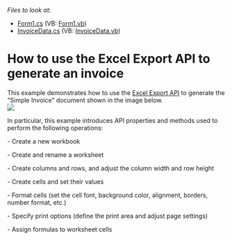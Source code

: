<!-- default file list -->
*Files to look at*:

* [Form1.cs](./CS/XLExportExample/Form1.cs) (VB: [Form1.vb](./VB/XLExportExample/Form1.vb))
* [InvoiceData.cs](./CS/XLExportExample/InvoiceData.cs) (VB: [InvoiceData.vb](./VB/XLExportExample/InvoiceData.vb))
<!-- default file list end -->
# How to use the Excel Export API to generate an invoice


This example demonstrates how to use the <a href="https://documentation.devexpress.com/OfficeFileAPI/114031/Excel-Export-Library">Excel Export API</a> to generate the "Simple Invoice" document shown in the image below.<br /><img src="https://raw.githubusercontent.com/DevExpress-Examples/how-to-use-the-xl-export-api-to-generate-an-invoice-t252983/15.1.3+/media/e123859d-0e95-11e5-80bf-00155d62480c.png"><br />
<p>In particular, this example introduces API properties and methods used to perform the following operations:</p>
<p>- Create a new workbook</p>
<p>- Create and rename a worksheet</p>
<p>- Create columns and rows, and adjust the column width and row height</p>
<p>- Create cells and set their values</p>
<p>- Format cells (set the cell font, background color, alignment, borders, number format, etc.)</p>
<p>- Specify print options (define the print area and adjust page settings)</p>
<p>- Assign formulas to worksheet cells</p>
